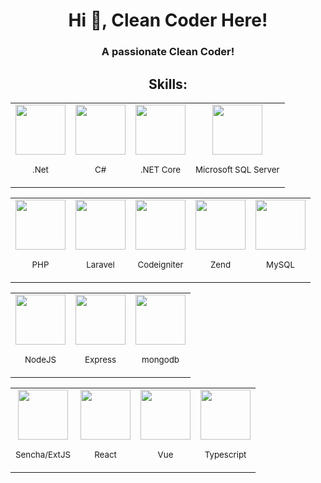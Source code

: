 <h1 align="center">Hi 👋, Clean Coder Here!</h1>
<h3 align="center">A passionate Clean Coder!</h3>


<h2 align="center">Skills:</h2>

<table align="center">
  <tr>
    <td align="center">
     <img src="https://cdn.jsdelivr.net/gh/devicons/devicon/icons/dot-net/dot-net-plain-wordmark.svg" width="80"/>
        <p><small>.Net</small></p>
    </td>
    <td align="center">
        <img src="https://cdn.jsdelivr.net/gh/devicons/devicon/icons/csharp/csharp-original.svg" width="80" />
        <p><small>C#</small></p>
    </td>
    <td align="center">
        <img src="https://cdn.jsdelivr.net/gh/devicons/devicon/icons/dotnetcore/dotnetcore-original.svg" width="80" />
        <p><small>.NET Core</small></p>
    </td>      
     <td align="center">
        <img src="https://cdn.jsdelivr.net/gh/devicons/devicon/icons/microsoftsqlserver/microsoftsqlserver-plain-wordmark.svg" width="80" />
        <p><small>Microsoft SQL Server</small></p>
    </td>   
  </tr>
</table>

<table align="center">
  <tr>
    <td align="center">
        <img src="https://cdn.jsdelivr.net/gh/devicons/devicon/icons/php/php-original.svg"  width="80"/>
        <p><small>PHP</small></p>
    </td>
    <td align="center">
        <img src="https://cdn.jsdelivr.net/gh/devicons/devicon/icons/laravel/laravel-plain.svg" width="80" />
        <p><small>Laravel</small></p>
    </td>
    <td align="center">
        <img src="https://cdn.jsdelivr.net/gh/devicons/devicon/icons/codeigniter/codeigniter-plain-wordmark.svg" width="80"/>
        <p><small>Codeigniter</small></p>
    </td>      
     <td align="center">
        <img src="https://cdn.jsdelivr.net/gh/devicons/devicon/icons/zend/zend-plain-wordmark.svg" width="80"/>        
        <p><small>Zend</small></p>
    </td>   
    <td align="center">
        <img src="https://cdn.jsdelivr.net/gh/devicons/devicon/icons/mysql/mysql-plain-wordmark.svg" width="80"/>
        <p><small>MySQL</small></p>
    </td>   
    

  </tr>
</table>
<table align="center">
  <tr>
    <td align="center">
        <img src="https://cdn.jsdelivr.net/gh/devicons/devicon/icons/nodejs/nodejs-original-wordmark.svg" height="80"/>
        <p><small>NodeJS</small></p>
    </td>
   <td align="center">
       <img src="https://cdn.jsdelivr.net/gh/devicons/devicon/icons/express/express-original-wordmark.svg" width="80"/>
       <p><small>Express</small></p>
    </td>
    <td align="center">
       <img src="https://cdn.jsdelivr.net/gh/devicons/devicon/icons/mongodb/mongodb-original.svg" width="80"/>
       <p><small>mongodb</small></p>
    </td>    
  </tr>
</table>

<table align="center">
  <tr>
    <td align="center">
        <img src="https://cdn.worldvectorlogo.com/logos/sencha.svg"  width="80" height="80"/>
        <p><small>Sencha/ExtJS</small></p>
    </td>
   <td align="center">
       <img src="https://cdn.jsdelivr.net/gh/devicons/devicon/icons/react/react-original.svg" width="80"/>
       <p><small>React</small></p>
    </td>
    <td align="center">
       <img src="https://cdn.jsdelivr.net/gh/devicons/devicon/icons/vuejs/vuejs-original.svg" width="80"/>
       <p><small>Vue</small></p>
    </td>
    <td align="center">
       <img src="https://cdn.jsdelivr.net/gh/devicons/devicon/icons/typescript/typescript-plain.svg"  width="80"/>
       <p><small>Typescript</small></p>
    </td>
    

  </tr>
</table>

